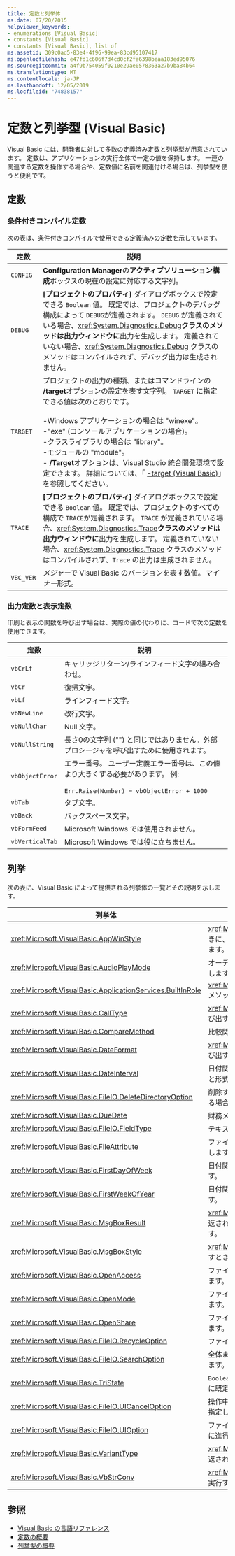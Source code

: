 ```yaml
---
title: 定数と列挙体
ms.date: 07/20/2015
helpviewer_keywords:
- enumerations [Visual Basic]
- constants [Visual Basic]
- constants [Visual Basic], list of
ms.assetid: 309c0ad5-83e4-4f96-99ea-83cd95107417
ms.openlocfilehash: e47fd1c606f7d4cd0cf2fa6398beaa183ed95076
ms.sourcegitcommit: a4f9b754059f0210e29ae0578363a27b9ba84b64
ms.translationtype: MT
ms.contentlocale: ja-JP
ms.lasthandoff: 12/05/2019
ms.locfileid: "74838157"
---
```

# <a name="constants-and-enumerations-visual-basic"></a>定数と列挙型 (Visual Basic)

Visual Basic には、開発者に対して多数の定義済み定数と列挙型が用意されています。 定数は、アプリケーションの実行全体で一定の値を保持します。 一連の関連する定数を操作する場合や、定数値に名前を関連付ける場合は、列挙型を使うと便利です。  
  
## <a name="constants"></a>定数  
  
### <a name="conditional-compilation-constants"></a>条件付きコンパイル定数  

 次の表は、条件付きコンパイルで使用できる定義済みの定数を示しています。  
  
|**定数**|**説明**|  
|---|---|  
|`CONFIG`|**Configuration Manager**の**アクティブソリューション構成**ボックスの現在の設定に対応する文字列。|  
|`DEBUG`|**[プロジェクトのプロパティ]** ダイアログボックスで設定できる `Boolean` 値。 既定では、プロジェクトのデバッグ構成によって `DEBUG`が定義されます。 `DEBUG` が定義されている場合、<xref:System.Diagnostics.Debug>**クラスのメソッドは出力ウィンドウに**出力を生成します。 定義されていない場合、<xref:System.Diagnostics.Debug> クラスのメソッドはコンパイルされず、デバッグ出力は生成されません。|  
|`TARGET`|プロジェクトの出力の種類、またはコマンドラインの **/target**オプションの設定を表す文字列。 `TARGET` に指定できる値は次のとおりです。<br /><br /> -Windows アプリケーションの場合は "winexe"。<br />-"exe" (コンソールアプリケーションの場合)。<br />-クラスライブラリの場合は "library"。<br />-モジュールの "module"。<br />- **/Target**オプションは、Visual Studio 統合開発環境で設定できます。 詳細については、「 [-target (Visual Basic)](../../visual-basic/reference/command-line-compiler/target.md)」を参照してください。|  
|`TRACE`|**[プロジェクトのプロパティ]** ダイアログボックスで設定できる `Boolean` 値。 既定では、プロジェクトのすべての構成で `TRACE`が定義されます。 `TRACE` が定義されている場合、<xref:System.Diagnostics.Trace>**クラスのメソッドは出力ウィンドウに**出力を生成します。 定義されていない場合、<xref:System.Diagnostics.Trace> クラスのメソッドはコンパイルされず、`Trace` の出力は生成されません。|  
|`VBC_VER`|*メジャー*で Visual Basic のバージョンを表す数値。*マイナー*形式。|  
  
### <a name="print-and-display-constants"></a>出力定数と表示定数  

 印刷と表示の関数を呼び出す場合は、実際の値の代わりに、コードで次の定数を使用できます。  
  
|**定数**|**説明**|  
|---|---|  
|`vbCrLf`|キャリッジリターン/ラインフィード文字の組み合わせ。|  
|`vbCr`|復帰文字。|  
|`vbLf`|ラインフィード文字。|  
|`vbNewLine`|改行文字。|  
|`vbNullChar`|Null 文字。|  
|`vbNullString`|長さ0の文字列 ("") と同じではありません。外部プロシージャを呼び出すために使用されます。|  
|`vbObjectError`|エラー番号。 ユーザー定義エラー番号は、この値より大きくする必要があります。 例:<br /><br /> `Err.Raise(Number) = vbObjectError + 1000`|  
|`vbTab`|タブ文字。|  
|`vbBack`|バックスペース文字。|  
|`vbFormFeed`|Microsoft Windows では使用されません。|  
|`vbVerticalTab`|Microsoft Windows では役に立ちません。|  
  
## <a name="enumerations"></a>列挙  

 次の表に、Visual Basic によって提供される列挙体の一覧とその説明を示します。  
  
|列挙体|説明|  
|---|---|  
|<xref:Microsoft.VisualBasic.AppWinStyle>|<xref:Microsoft.VisualBasic.Interaction.Shell%2A> 関数を呼び出すときに、起動されるプログラムに使用するウィンドウスタイルを示します。|  
|<xref:Microsoft.VisualBasic.AudioPlayMode>|オーディオメソッドを呼び出すときにサウンドを再生する方法を示します。|  
|<xref:Microsoft.VisualBasic.ApplicationServices.BuiltInRole>|<xref:Microsoft.VisualBasic.ApplicationServices.User.IsInRole%2A> メソッドを呼び出すときに確認するロールの種類を示します。|  
|<xref:Microsoft.VisualBasic.CallType>|<xref:Microsoft.VisualBasic.Interaction.CallByName%2A> 関数を呼び出すときに呼び出されるプロシージャの種類を示します。|  
|<xref:Microsoft.VisualBasic.CompareMethod>|比較関数を呼び出すときに文字列を比較する方法を示します。|  
|<xref:Microsoft.VisualBasic.DateFormat>|<xref:Microsoft.VisualBasic.Strings.FormatDateTime%2A> 関数を呼び出すときに日付を表示する方法を示します。|  
|<xref:Microsoft.VisualBasic.DateInterval>|日付関連の関数を呼び出すときに使用する、日付の間隔の決定方法と形式の設定方法を示します。|  
|<xref:Microsoft.VisualBasic.FileIO.DeleteDirectoryOption>|削除するディレクトリにファイルまたはディレクトリが含まれている場合に実行する操作を指定します。|  
|<xref:Microsoft.VisualBasic.DueDate>|財務メソッドの呼び出し時に支払いが発生したことを示します。|  
|<xref:Microsoft.VisualBasic.FileIO.FieldType>|テキストフィールドを区切るか、固定幅にするかを示します。|  
|<xref:Microsoft.VisualBasic.FileAttribute>|ファイルアクセス関数を呼び出すときに使用するファイル属性を示します。|  
|<xref:Microsoft.VisualBasic.FirstDayOfWeek>|日付関連の関数を呼び出すときに使用する週の最初の曜日を示します。|  
|<xref:Microsoft.VisualBasic.FirstWeekOfYear>|日付関連の関数を呼び出すときに使用する年の最初の週を示します。|  
|<xref:Microsoft.VisualBasic.MsgBoxResult>|<xref:Microsoft.VisualBasic.Interaction.MsgBox%2A> 関数によって返され、メッセージ ボックスのどのボタンが押されたかを示します。|  
|<xref:Microsoft.VisualBasic.MsgBoxStyle>|<xref:Microsoft.VisualBasic.Interaction.MsgBox%2A> 関数を呼び出すときに表示するボタンを示します。|  
|<xref:Microsoft.VisualBasic.OpenAccess>|ファイルアクセス関数を呼び出すときにファイルを開く方法を示します。|  
|<xref:Microsoft.VisualBasic.OpenMode>|ファイルアクセス関数を呼び出すときにファイルを開く方法を示します。|  
|<xref:Microsoft.VisualBasic.OpenShare>|ファイルアクセス関数を呼び出すときにファイルを開く方法を示します。|  
|<xref:Microsoft.VisualBasic.FileIO.RecycleOption>|ファイルを完全に削除するか、ごみ箱に配置するかを指定します。|  
|<xref:Microsoft.VisualBasic.FileIO.SearchOption>|全体または最上位のディレクトリのみを検索するかどうかを指定します。|  
|<xref:Microsoft.VisualBasic.TriState>|`Boolean` 値を示します。または、数値書式指定関数を呼び出すときに既定値を使用するかどうかを示します。|  
|<xref:Microsoft.VisualBasic.FileIO.UICancelOption>|操作中にユーザーが **[キャンセル]** をクリックした場合の処理方法を指定します。|  
|<xref:Microsoft.VisualBasic.FileIO.UIOption>|ファイルまたはディレクトリをコピー、削除、または移動するときに進行状況ダイアログを表示するかどうかを指定します。|  
|<xref:Microsoft.VisualBasic.VariantType>|<xref:Microsoft.VisualBasic.Information.VarType%2A> 関数によって返される variant オブジェクトの型を示します。|  
|<xref:Microsoft.VisualBasic.VbStrConv>|<xref:Microsoft.VisualBasic.Strings.StrConv%2A> 関数の呼び出しで実行する変換の種類を示します。|  
  
## <a name="see-also"></a>参照

- [Visual Basic の言語リファレンス](../../visual-basic/language-reference/index.md)
- [定数の概要](../../visual-basic/programming-guide/language-features/constants-enums/constants-overview.md)
- [列挙型の概要](../../visual-basic/programming-guide/language-features/constants-enums/enumerations-overview.md)
